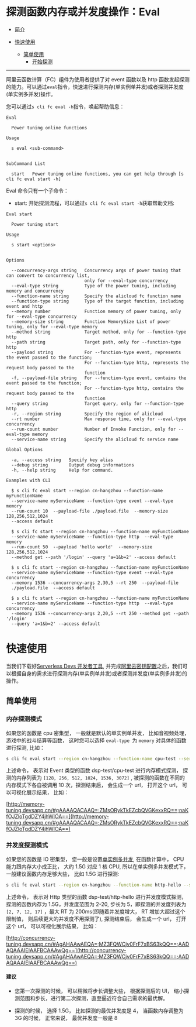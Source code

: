 # 探测函数内存或并发度操作：Eval

- [简介](#简介)

- [快速使用](#快速使用)
  - [简单使用](#简单使用)
    - [开始探测](#开始探测)

---

阿里云函数计算（FC）组件为使用者提供了对 event 函数以及 http 函数发起探测的能力。可以通过`eval`指令，快速进行探测内存(单实例单并发)或者探测并发度(单实例多并发)操作。

您可以通过`s cli fc eval -h`指令，唤起帮助信息：

```
Eval

  Power tuning online functions

Usage

  s eval <sub-command>


SubCommand List

  start   Power tuning online functions, you can get help through [s cli fc eval start -h]
```

Eval 命令只有一个子命令：

- start: 开始探测流程，可以通过`s cli fc eval start -h`获取帮助文档:

```
Eval start

  Power tuning start

Usage

  s start <options>


Options

  --concurrency-args string   Concurrency args of power tuning that can convert to concurrency list,
                              only for --eval-type concurrency
  --eval-type string          Type of the power tuning, including memory and concurrency
  --function-name string      Specify the alicloud fc function name
  --function-type string      Type of the target function, including event and http
  --memory number             Function memory of power tuning, only for --eval-type concurrency
  --memory-size string        Function MemorySize List of power tuning, only for --eval-type memory
  --method string             Target method, only for --function-type http
  --path string               Target path, only for --function-type http
  --payload string            For --function-type event, represents the event passed to the function;
                              For --function-type http, represents the request body passed to the
                              function
  -f, --payload-file string   For --function-type event, contains the event passed to the function;
                              For --function-type http, contains the request body passed to the
                              function
  --query string              Target query, only for --function-type http
  -r, --region string         Specify the region of alicloud
  --rt number                 Max response time, only for --eval-type concurrency
  --run-count number          Number of Invoke Function, only for --eval-type memory
  --service-name string       Specify the alicloud fc service name

Global Options

  -a, --access string   Specify key alias
  --debug string        Output debug informations
  -h, --help string     Help for command.

Examples with CLI

  $ s cli fc eval start --region cn-hangzhou --function-name myFunctionName
  --service-name myServiceName --function-type event --eval-type memory
  --run-count 10  --payload-file ./payload.file  --memory-size 128,256,512,1024
  --access default

  $ s cli fc start --region cn-hangzhou --function-name myFunctionName
  --service-name myServiceName --function-type http  --eval-type memory
  --run-count 50  --payload 'hello world'  --memory-size 128,256,512,1024
  --method get --path '/login' --query 'a=1&b=2' --access default

  $ s cli fc start --region cn-hangzhou --function-name myFunctionName
  --service-name myServiceName --function-type event --eval-type concurrency
  --memory 1536 --concurrency-args 2,30,5 --rt 250  --payload-file
  ./payload.file  --access default

  $ s cli fc start --region cn-hangzhou --function-name myFunctionName
  --service-name myServiceName --function-type http  --eval-type concurrency
  --memory 1536 --concurrency-args 2,20,5 --rt 250 --method get --path '/login'
  --query 'a=1&b=2' --access default
```

# 快速使用

当我们下载好[Serverless Devs 开发者工具](../Getting-started/Install-tutorial.md), 并完成[阿里云密钥配置](../Getting-started/Setting-up-credentials.md)之后，我们可以根据自身的需求进行探测内存(单实例单并发)或者探测并发度(单实例多并发)的操作。

## 简单使用

### 内存探测模式

如果您的函数是 cpu 密集型， 一般就是默认的单实例单并发， 比如音视频处理， 游戏中的战斗结算等函数， 这时您可以选择 `eval-type `为 `memory` 对具体的函数进行探测, 比如：

```bash
s cli fc eval start --region cn-hangzhou --function-name cpu-test --service-name dsp-test --function-type event  --eval-type memory  --run-count 10   --payload '{"key":"val"}' --memory-size 128,256,512,1024,1536,3072  --access default
```

上述命令， 表示对 Event 类型的函数 dsp-test/cpu-test 进行内存模式探测， 探测的内存列表为 `[128, 256, 512, 1024, 1536, 3072]` , 被探测的函数在不同的内存模式下各自被调用 10 次，探测结束后， 会生成一个 url， 打开这个 url， 可以可视化展示结果， 比如：

[http://memory-tuning.devsapp.cn/#gAAAAQACAAQ=;ZMsORykTkEZcbQVGKexxRQ==;naKfOJZloTgdDZY4jhWIOA==](http://memory-tuning.devsapp.cn/#gAAAAQACAAQ=;ZMsORykTkEZcbQVGKexxRQ==;naKfOJZloTgdDZY4jhWIOA==)

### 并发度探测模式

如果您的函数是 IO 密集型， 您一般是设置[单实例多并发](https://help.aliyun.com/document_detail/144586.html),
在函数计算中， CPU 能力跟内存大小成正比， 大约 1.5G 对应 1 核 CPU, 所以在单实例多并发模式下， 一般建议函数内存足够大些， 比如 1.5G 进行探测:

```bash
s cli fc eval start --region cn-hangzhou --function-name http-hello --service-name dsp-test --function-type http   --eval-type concurrency --memory 1536 --concurrency-args 2,20,5 --rt 200 --method=get --path /login  --query 'a=1&b=2' --access default
```

上述命令， 表示对 Http 类型的函数 dsp-test/http-hello 进行并发度模式探测，探测的函数内存为 1.5G，并发度范围为 2-20, 步长为 5，即探测的并发度列表为 `[2, 7, 12, 17]` ，最大 RT 为 200ms(即随着并发度增大， RT 增加大超过这个限制值， 则后续更大的并发度不用探测了), 探测结束后， 会生成一个 url， 打开这个 url， 可以可视化展示结果， 比如：

[http://concurrency-tuning.devsapp.cn/#AgAHAAwAEQA=;MZ3FQWCjv0FrF7xBS63kQQ==;AADAQAAAIEIAAFBCAAAwQg==](http://concurrency-tuning.devsapp.cn/#AgAHAAwAEQA=;MZ3FQWCjv0FrF7xBS63kQQ==;AADAQAAAIEIAAFBCAAAwQg==)

#### 建议

- 您第一次探测的时候， 可以稍微将步长调整大些， 根据探测后的 UI， 缩小探测范围和步长，进行第二次探测，直至逼近符合自己需求的最优解。

- 探测的时候， 选择 1.5G， 比如探测的最优并发度是 4， 当函数内存调整为 3G 的时候， 正常来说， 最优并发度一般是 8
